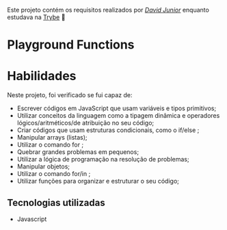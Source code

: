 Este projeto contém os requisitos realizados por _[David Junior](https://www.linkedin.com/in/davidjrrj/)_ enquanto estudava na [Trybe](https://www.betrybe.com/) :rocket:

# Playground Functions

# Habilidades

Neste projeto, foi verificado se fui capaz de:

* Escrever códigos em JavaScript que usam variáveis e tipos primitivos;
* Utilizar conceitos da linguagem como a tipagem dinâmica e operadores lógicos/aritméticos/de atribuição no seu código;
* Criar códigos que usam estruturas condicionais, como o if/else ;
* Manipular arrays (listas);
* Utilizar o comando for ;
* Quebrar grandes problemas em pequenos;
* Utilizar a lógica de programação na resolução de problemas;
* Manipular objetos;
* Utilizar o comando for/in ;
* Utilizar funções para organizar e estruturar o seu código;

## Tecnologias utilizadas

* Javascript


